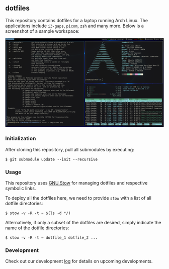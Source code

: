 ## dotfiles

This repository contains dotfiles for a laptop running Arch Linux. The applications include `i3-gaps`, `picom`, `zsh` and many more. Below is a screenshot of a sample workspace:

<p align="center">
<img src="screenshot.png" width="700">
</p>

### Initialization

After cloning this repository, pull all submodules by executing:

```shell
$ git submodule update --init --recursive
```

### Usage

This repository uses [GNU Stow](https://www.gnu.org/software/stow/) for managing dotfiles and respective symbolic links.

To deploy all the dotfiles here, we need to provide `stow` with a list of all dotfile directories:

```shell
$ stow -v -R -t ~ $(ls -d */)
```

Alternatively, if only a subset of the dotfiles are desired, simply indicate the name of the dotfile directories:

```shell
$ stow -v -R -t ~ dotfile_1 dotfile_2 ...
```

### Development

Check out our development [log](develop.md) for details on upcoming developments.

<!--  LocalWords:  dotfiles img src png dotfile
 -->
